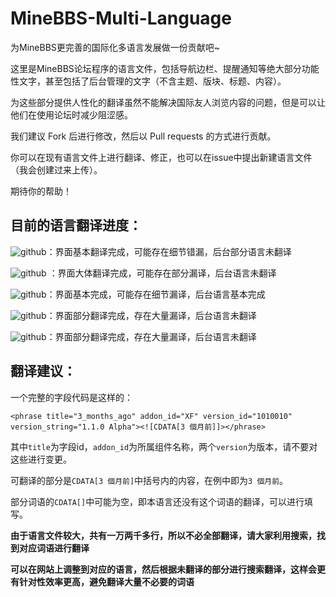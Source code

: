 # MineBBS-Multi-Language

为MineBBS更完善的国际化多语言发展做一份贡献吧~

这里是MineBBS论坛程序的语言文件，包括导航边栏、提醒通知等绝大部分功能性文字，甚至包括了后台管理的文字（不含主题、版块、标题、内容）。

为这些部分提供人性化的翻译虽然不能解决国际友人浏览内容的问题，但是可以让他们在使用论坛时减少阻涩感。

我们建议 Fork 后进行修改，然后以 Pull requests 的方式进行贡献。

你可以在现有语言文件上进行翻译、修正，也可以在issue中提出新建语言文件（我会创建过来上传）。

期待你的帮助！

## 目前的语言翻译进度：

![github](https://img.shields.io/badge/简体中文-89%25-red)：界面基本翻译完成，可能存在细节错漏，后台部分语言未翻译

![github](https://img.shields.io/badge/繁體中文-68%25-green) ：界面大体翻译完成，可能存在部分漏译，后台语言未翻译

![github](https://img.shields.io/badge/English-97%25-blue)：界面基本完成，可能存在细节漏译，后台语言基本完成

![github](https://img.shields.io/badge/العربية-33%25-yellow)：界面部分翻译完成，存在大量漏译，后台语言未翻译 

![github](https://img.shields.io/badge/Русский-27%25-white)：界面部分翻译完成，存在大量漏译，后台语言未翻译

## 翻译建议：

一个完整的字段代码是这样的：

`<phrase title="3_months_ago" addon_id="XF" version_id="1010010" version_string="1.1.0 Alpha"><![CDATA[3 個月前]]></phrase>`

其中`title`为字段id，`addon_id`为所属组件名称，两个`version`为版本，请不要对这些进行变更。

可翻译的部分是`CDATA[3 個月前]`中括号内的内容，在例中即为`3 個月前`。

部分词语的`CDATA[]`中可能为空，即本语言还没有这个词语的翻译，可以进行填写。

**由于语言文件较大，共有一万两千多行，所以不必全部翻译，请大家利用搜索，找到对应词语进行翻译**

**可以在网站上调整到对应的语言，然后根据未翻译的部分进行搜索翻译，这样会更有针对性效率更高，避免翻译大量不必要的词语**
